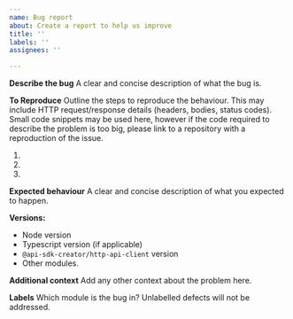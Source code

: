 ```yaml
---
name: Bug report
about: Create a report to help us improve
title: ''
labels: ''
assignees: ''

---
```


**Describe the bug**
A clear and concise description of what the bug is.

**To Reproduce**
Outline the steps to reproduce the behaviour. This may include HTTP request/response details (headers, bodies, status codes). Small code snippets may be used here, however if the code required to describe the problem is too big, please link to a repository with a reproduction of the issue.

1. 
2. 
3. 

**Expected behaviour**
A clear and concise description of what you expected to happen.

**Versions:**
 - Node version
 - Typescript version (if applicable)
 - `@api-sdk-creator/http-api-client` version
 - Other modules.

**Additional context**
Add any other context about the problem here.

**Labels**
Which module is the bug in? Unlabelled defects will not be addressed.
